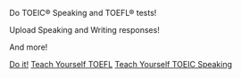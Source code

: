 Do TOEIC® Speaking and TOEFL® tests!

Upload Speaking and Writing responses!

And more!

[Do it!](https://tesest.moodlecloud.com)
[Teach Yourself TOEFL](https://estest.moodlecloud.com/course/view.php?id=9)
[Teach Yourself TOEIC Speaking](https://estest.moodlecloud.com/course/view.php?id=10)

